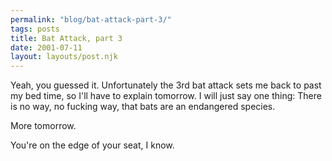 ```yaml
---
permalink: "blog/bat-attack-part-3/"
tags: posts
title: Bat Attack, part 3
date: 2001-07-11
layout: layouts/post.njk
---
```


Yeah, you guessed it. Unfortunately the 3rd bat attack sets me back to past my bed time, so I'll have to explain tomorrow. I will just say one thing: There is no way, no fucking way, that bats are an endangered species.

More tomorrow.

You're on the edge of your seat, I know.